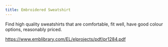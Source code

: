 ```yaml
---
title: Embroidered Sweatshirt
---
```


Find high quality sweatshirts that are comfortable, fit well, have good colour options, reasonably priced.

<https://www.emblibrary.com/EL/elprojects/pdf/pr1284.pdf>
